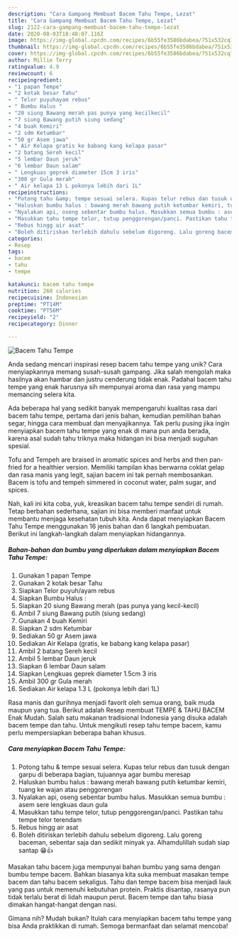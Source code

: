 ```yaml
---
description: "Cara Gampang Membuat Bacem Tahu Tempe, Lezat"
title: "Cara Gampang Membuat Bacem Tahu Tempe, Lezat"
slug: 2122-cara-gampang-membuat-bacem-tahu-tempe-lezat
date: 2020-08-03T18:48:07.116Z
image: https://img-global.cpcdn.com/recipes/6b55fe3586bdabea/751x532cq70/bacem-tahu-tempe-foto-resep-utama.jpg
thumbnail: https://img-global.cpcdn.com/recipes/6b55fe3586bdabea/751x532cq70/bacem-tahu-tempe-foto-resep-utama.jpg
cover: https://img-global.cpcdn.com/recipes/6b55fe3586bdabea/751x532cq70/bacem-tahu-tempe-foto-resep-utama.jpg
author: Millie Terry
ratingvalue: 4.9
reviewcount: 6
recipeingredient:
- "1 papan Tempe"
- "2 kotak besar Tahu"
- " Telor puyuhayam rebus"
- " Bumbu Halus "
- "20 siung Bawang merah pas punya yang kecilkecil"
- "7 siung Bawang putih siung sedang"
- "4 buah Kemiri"
- "2 sdm Ketumbar"
- "50 gr Asem jawa"
- " Air Kelapa gratis ke babang kang kelapa pasar"
- "2 batang Sereh kecil"
- "5 lembar Daun jeruk"
- "6 lembar Daun salam"
- " Lengkuas geprek diameter 15cm 3 iris"
- "300 gr Gula merah"
- " Air kelapa 13 L pokonya lebih dari 1L"
recipeinstructions:
- "Potong tahu &amp; tempe sesuai selera. Kupas telur rebus dan tusuk dengan garpu di beberapa bagian, tujuannya agar bumbu meresap"
- "Haluskan bumbu halus : bawang merah bawang putih ketumbar kemiri, tuang ke wajan atau penggorengan"
- "Nyalakan api, oseng sebentar bumbu halus. Masukkan semua bumbu : asem sere lengkuas daun gula"
- "Masukkan tahu tempe telor, tutup penggorengan/panci. Pastikan tahu tempe telor terendam"
- "Rebus hingg air asat"
- "Boleh ditiriskan terlebih dahulu sebelum digoreng. Lalu goreng baceman, sebentar saja dan sedikit minyak ya. Alhamdulillah sudah siap santap 😁👍"
categories:
- Resep
tags:
- bacem
- tahu
- tempe

katakunci: bacem tahu tempe 
nutrition: 260 calories
recipecuisine: Indonesian
preptime: "PT14M"
cooktime: "PT56M"
recipeyield: "2"
recipecategory: Dinner

---
```



![Bacem Tahu Tempe](https://img-global.cpcdn.com/recipes/6b55fe3586bdabea/751x532cq70/bacem-tahu-tempe-foto-resep-utama.jpg)

Anda sedang mencari inspirasi resep bacem tahu tempe yang unik? Cara menyiapkannya memang susah-susah gampang. Jika salah mengolah maka hasilnya akan hambar dan justru cenderung tidak enak. Padahal bacem tahu tempe yang enak harusnya sih mempunyai aroma dan rasa yang mampu memancing selera kita.

Ada beberapa hal yang sedikit banyak mempengaruhi kualitas rasa dari bacem tahu tempe, pertama dari jenis bahan, kemudian pemilihan bahan segar, hingga cara membuat dan menyajikannya. Tak perlu pusing jika ingin menyiapkan bacem tahu tempe yang enak di mana pun anda berada, karena asal sudah tahu triknya maka hidangan ini bisa menjadi suguhan spesial.

Tofu and Tempeh are braised in aromatic spices and herbs and then pan-fried for a healthier version. Memiliki tampilan khas berwarna coklat gelap dan rasa manis yang legit, sajian bacem ini tak pernah membosankan. Bacem is tofu and tempeh simmered in coconut water, palm sugar, and spices.


Nah, kali ini kita coba, yuk, kreasikan bacem tahu tempe sendiri di rumah. Tetap berbahan sederhana, sajian ini bisa memberi manfaat untuk membantu menjaga kesehatan tubuh kita. Anda dapat menyiapkan Bacem Tahu Tempe menggunakan 16 jenis bahan dan 6 langkah pembuatan. Berikut ini langkah-langkah dalam menyiapkan hidangannya.

<!--inarticleads1-->

##### Bahan-bahan dan bumbu yang diperlukan dalam menyiapkan Bacem Tahu Tempe:

1. Gunakan 1 papan Tempe
1. Gunakan 2 kotak besar Tahu
1. Siapkan  Telor puyuh/ayam rebus
1. Siapkan  Bumbu Halus :
1. Siapkan 20 siung Bawang merah (pas punya yang kecil-kecil)
1. Ambil 7 siung Bawang putih (siung sedang)
1. Gunakan 4 buah Kemiri
1. Siapkan 2 sdm Ketumbar
1. Sediakan 50 gr Asem jawa
1. Sediakan  Air Kelapa (gratis, ke babang kang kelapa pasar)
1. Ambil 2 batang Sereh kecil
1. Ambil 5 lembar Daun jeruk
1. Siapkan 6 lembar Daun salam
1. Siapkan  Lengkuas geprek diameter 1.5cm 3 iris
1. Ambil 300 gr Gula merah
1. Sediakan  Air kelapa 1.3 L (pokonya lebih dari 1L)


Rasa manis dan gurihnya menjadi favorit oleh semua orang, baik muda maupun yang tua. Berikut adalah Resep membuat TEMPE &amp; TAHU BACEM Enak Mudah. Salah satu makanan tradisional Indonesia yang disuka adalah bacem tempe dan tahu. Untuk mengikuti resep tahu tempe bacem, kamu perlu mempersiapkan beberapa bahan khusus. 

<!--inarticleads2-->

##### Cara menyiapkan Bacem Tahu Tempe:

1. Potong tahu &amp; tempe sesuai selera. Kupas telur rebus dan tusuk dengan garpu di beberapa bagian, tujuannya agar bumbu meresap
1. Haluskan bumbu halus : bawang merah bawang putih ketumbar kemiri, tuang ke wajan atau penggorengan
1. Nyalakan api, oseng sebentar bumbu halus. Masukkan semua bumbu : asem sere lengkuas daun gula
1. Masukkan tahu tempe telor, tutup penggorengan/panci. Pastikan tahu tempe telor terendam
1. Rebus hingg air asat
1. Boleh ditiriskan terlebih dahulu sebelum digoreng. Lalu goreng baceman, sebentar saja dan sedikit minyak ya. Alhamdulillah sudah siap santap 😁👍


Masakan tahu bacem juga mempunyai bahan bumbu yang sama dengan bumbu tempe bacem. Bahkan biasanya kita suka membuat masakan tempe bacem dan tahu bacem sekaligus. Tahu dan tempe bacem bisa menjadi lauk yang pas untuk memenuhi kebutuhan protein. Praktis disantap, rasanya pun tidak terlalu berat di lidah maupun perut. Bacem tempe dan tahu biasa dimakan hangat-hangat dengan nasi. 

Gimana nih? Mudah bukan? Itulah cara menyiapkan bacem tahu tempe yang bisa Anda praktikkan di rumah. Semoga bermanfaat dan selamat mencoba!
